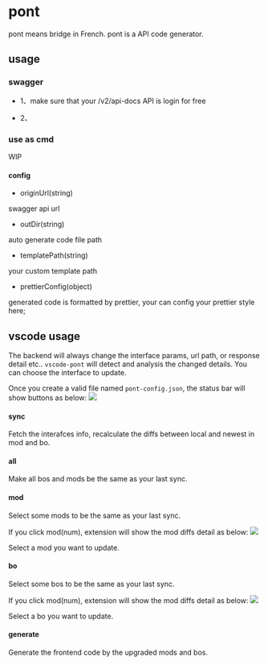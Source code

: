 # pont

pont means bridge in French. pont is a API code generator.

## usage

### swagger

- 1、make sure that your /v2/api-docs API is login for free

- 2、

### use as cmd

WIP

#### config

- originUrl(string)

swagger api url

- outDir(string)

auto generate code file path

- templatePath(string)

your custom template path

- prettierConfig(object)

generated code is formatted by prettier, your can config your prettier style here;

## vscode usage

The backend will always change the interface params, url path, or response detail etc.. `vscode-pont` will detect and analysis the changed details.
You can choose the interface to update.

Once you create a valid file named `pont-config.json`, the status bar will show buttons as below:
![](https://img.alicdn.com/tfs/TB1kr7SGhjaK1RjSZFAXXbdLFXa-682-70.png)

#### sync

Fetch the interafces info, recalculate the diffs between local and newest in mod and bo.

#### all

Make all bos and mods be the same as your last sync.

#### mod

Select some mods to be the same as your last sync.

If you click mod(num), extension will show the mod diffs detail as below:
![](https://img.alicdn.com/tfs/TB1o_oxGmrqK1RjSZK9XXXyypXa-1746-386.png)

Select a mod you want to update.

#### bo

Select some bos to be the same as your last sync.

If you click mod(num), extension will show the mod diffs detail as below:
![](https://img.alicdn.com/tfs/TB15SUIGXzqK1RjSZSgXXcpAVXa-1762-680.png)

Select a bo you want to update.

#### generate

Generate the frontend code by the upgraded mods and bos.
